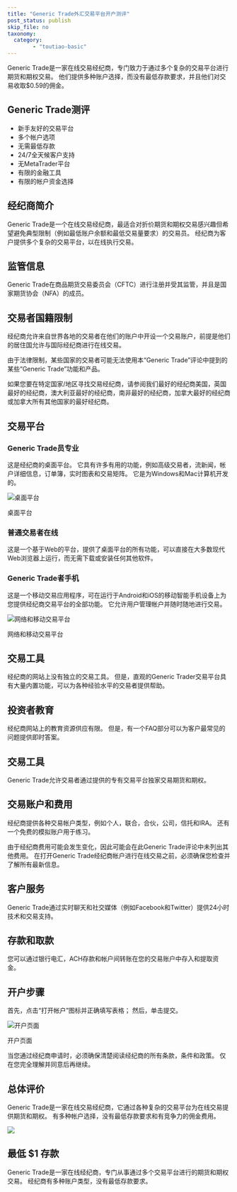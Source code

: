 ```yaml
---
title: "Generic Trade外汇交易平台开户测评"
post_status: publish
skip_file: no
taxonomy:
  category:
        - "toutiao-basic"
---
```


Generic Trade是一家在线交易经纪商，专门致力于通过多个复杂的交易平台进行期货和期权交易。 他们提供多种账户选择，而没有最低存款要求，并且他们对交易收取$0.59的佣金。

## Generic Trade测评

- 新手友好的交易平台
- 多个帐户选项
- 无需最低存款
- 24/7全天候客户支持
- 无MetaTrader平台
- 有限的金融工具
- 有限的帐户资金选择

## 经纪商简介

Generic Trade是一个在线交易经纪商，最适合对折价期货和期权交易感兴趣但希望避免典型限制（例如最低账户余额和最低交易量要求）的交易员。 经纪商为客户提供多个复杂的交易平台，以在线执行交易。

## 监管信息

Generic Trade在商品期货交易委员会（CFTC）进行注册并受其监管，并且是国家期货协会（NFA）的成员。

## 交易者国籍限制

经纪商允许来自世界各地的交易者在他们的账户中开设一个交易账户，前提是他们的居住国允许与国际经纪商进行在线交易。

由于法律限制，某些国家的交易者可能无法使用本“Generic Trade”评论中提到的某些“Generic Trade”功能和产品。

如果您要在特定国家/地区寻找交易经纪商，请参阅我们最好的经纪商美国，英国最好的经纪商，澳大利亚最好的经纪商，南非最好的经纪商，加拿大最好的经纪商或加拿大所有其他国家的最好经纪商。

## 交易平台

### Generic Trade员专业

这是经纪商的桌面平台。 它具有许多有用的功能，例如高级交易者，流新闻，帐户详细信息，订单簿，实时图表和交易矩阵。 它是为Windows和Mac计算机开发的。

![桌面平台](https://cdn.fendou.la/funstoutiao/2020/11/Generic-Trade-Review-Desktop-Platform.jpg "桌面平台")

桌面平台

### 普通交易者在线

这是一个基于Web的平台，提供了桌面平台的所有功能，可以直接在大多数现代Web浏览器上运行，而无需下载或安装任何其他软件。

### Generic Trade者手机

这是一个移动交易应用程序，可在运行于Android和iOS的移动智能手机设备上为您提供经纪商交易平台的全部功能。 它允许用户管理帐户并随时随地进行交易。

![网络和移动交易平台](https://cdn.fendou.la/funstoutiao/2020/11/Generic-Trade-Review-Web-And-Mobile-Trading-Platforms.jpg "网络和移动交易平台")

网络和移动交易平台

## 交易工具

经纪商的网站上没有独立的交易工具。 但是，直观的Generic Trader交易平台具有大量内置功能，可以为各种经验水平的交易者提供帮助。

## 投资者教育

经纪商网站上的教育资源供应有限。 但是，有一个FAQ部分可以为客户最常见的问题提供即时答案。

## 交易工具

Generic Trade允许交易者通过提供的专有交易平台独家交易期货和期权。

## 交易账户和费用

经纪商提供各种交易帐户类型，例如个人，联合，合伙，公司，信托和IRA。 还有一个免费的模拟账户用于练习。

由于经纪商费用可能会发生变化，因此可能会在此Generic Trade评论中未列出其他费用。 在打开Generic Trade经纪商帐户进行在线交易之前，必须确保您检查并了解所有最新信息。

## 客户服务

Generic Trade通过实时聊天和社交媒体（例如Facebook和Twitter）提供24小时技术和交易支持。

## 存款和取款

您可以通过银行电汇，ACH存款和帐户间转账在您的交易账户中存入和提取资金。

## 开户步骤

首先，点击“打开帐户”图标并正确填写表格； 然后，单击提交。

![开户页面](https://cdn.fendou.la/funstoutiao/2020/11/Generic-Trade-Account-Opening-Page-713x1024.jpg "开户页面")

开户页面

当您通过经纪商申请时，必须确保清楚阅读经纪商的所有条款，条件和政策。 仅在您完全理解并同意后再继续。

## 总体评价

Generic Trade是一家在线交易经纪商，它通过各种复杂的交易平台为在线交易提供期货和期权。 有多种帐户选择，没有最低存款要求和有竞争力的佣金费用。

![](https://cdn.fendou.la/funstoutiao/2020/11/Generic-Trade-Logo.png)

## 最低 $1 存款

Generic Trade是一家在线经纪商，专门从事通过多个交易平台进行的期货和期权交易。 经纪商有多种账户类型，没有最低存款要求。
